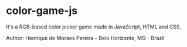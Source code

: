# color-game-js

 It's a RGB-based color picker game made in JavaScript, HTML and CSS.

Author: Henrique de Moraes Pereira - Belo Horizonte, MG - Brazil
